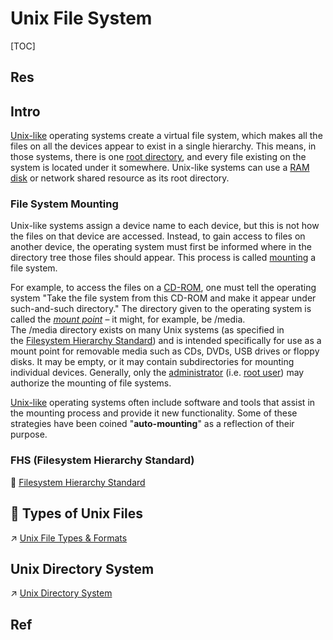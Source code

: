 # Unix File System

[TOC]



## Res



## Intro
[Unix-like](https://en.wikipedia.org/wiki/Unix-like "Unix-like") operating systems create a virtual file system, which makes all the files on all the devices appear to exist in a single hierarchy. This means, in those systems, there is one [root directory](https://en.wikipedia.org/wiki/Root_directory "Root directory"), and every file existing on the system is located under it somewhere. Unix-like systems can use a [RAM disk](https://en.wikipedia.org/wiki/RAM_disk "RAM disk") or network shared resource as its root directory.


### File System Mounting
Unix-like systems assign a device name to each device, but this is not how the files on that device are accessed. Instead, to gain access to files on another device, the operating system must first be informed where in the directory tree those files should appear. This process is called [mounting](https://en.wikipedia.org/wiki/Mount_(computing) "Mount (computing)") a file system. 

For example, to access the files on a [CD-ROM](https://en.wikipedia.org/wiki/CD-ROM "CD-ROM"), one must tell the operating system "Take the file system from this CD-ROM and make it appear under such-and-such directory." The directory given to the operating system is called the _[mount point](https://en.wikipedia.org/wiki/Mount_point "Mount point")_ – it might, for example, be /media. The /media directory exists on many Unix systems (as specified in the [Filesystem Hierarchy Standard](https://en.wikipedia.org/wiki/Filesystem_Hierarchy_Standard "Filesystem Hierarchy Standard")) and is intended specifically for use as a mount point for removable media such as CDs, DVDs, USB drives or floppy disks. It may be empty, or it may contain subdirectories for mounting individual devices. Generally, only the [administrator](https://en.wikipedia.org/wiki/System_administrator "System administrator") (i.e. [root user](https://en.wikipedia.org/wiki/Root_user "Root user")) may authorize the mounting of file systems.

[Unix-like](https://en.wikipedia.org/wiki/Unix-like "Unix-like") operating systems often include software and tools that assist in the mounting process and provide it new functionality. Some of these strategies have been coined "**auto-mounting**" as a reflection of their purpose.


### FHS (Filesystem Hierarchy Standard)
🔗 [Filesystem Hierarchy Standard](https://www.pathname.com/fhs/)



## 🎹 Types of Unix Files
↗ [Unix File Types & Formats](Unix%20File%20Types%20&%20Formats/Unix%20File%20Types%20&%20Formats.md)



## Unix Directory System
↗ [Unix Directory System](Unix%20Directory%20System.md)



## Ref
[Unix File System | GeekesforGeeks]: https://www.geeksforgeeks.org/unix-file-system/

[👍  Unix filesystem | Wikipedia]: https://en.wikipedia.org/wiki/Unix_filesystem#Conventional_directory_layout

[👍 File system | Wikipedia]: https://en.wikipedia.org/wiki/File_system#

[👍 List of File Systems | Wikipedia]: https://en.wikipedia.org/wiki/List_of_file_systems
